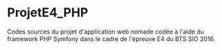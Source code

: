 # ProjetE4_PHP
Codes sources du projet d'application web nomade codée à l'aide du framework PHP Symfony dans le cadre de l'épreuve E4 du BTS SIO 2016.
